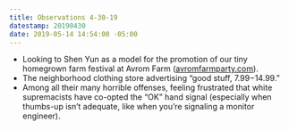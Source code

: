 ```yaml
---
title: Observations 4-30-19
datestamp: 20190430
date: 2019-05-14 14:54:00 -05:00
---
```


- Looking to Shen Yun as a model for the promotion of our tiny homegrown farm festival at Avrom Farm ([avromfarmparty.com](https://avromfarmparty.com/)).
- The neighborhood clothing store advertising “good stuff, $7.99-$14.99.”
- Among all their many horrible offenses, feeling frustrated that white supremacists have co-opted the “OK” hand signal (especially when thumbs-up isn’t adequate, like when you’re signaling a monitor engineer).
